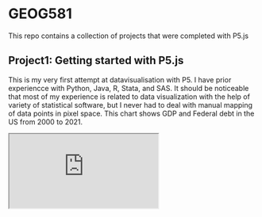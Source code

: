 # GEOG581
This repo contains a collection of projects that were completed with P5.js



## Project1: Getting started with P5.js
This is my very first attempt at datavisualisation with P5. I have prior experiencce with Python, Java, R, Stata, and SAS. It should be noticeable that most of my experience is related to data visualization with the help of variety of statistical software, but I never had to deal with manual mapping of data points in pixel space. 
This chart shows GDP and Federal debt in the US from 2000 to 2021. 


<iframe src="https://editor.p5js.org/achilcoat4874/full/wjObgOpeZ"></iframe>
